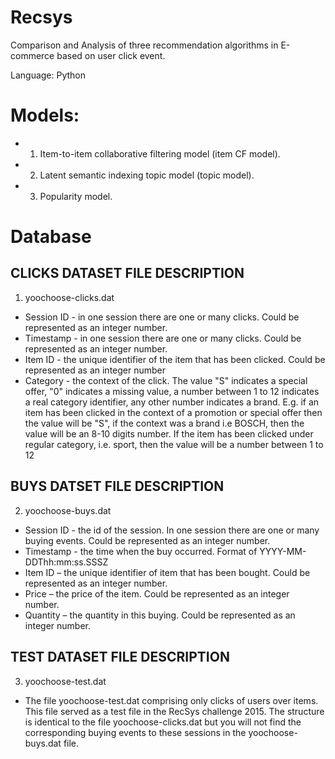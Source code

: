 # Recsys
Comparison and Analysis of  three recommendation algorithms in E-commerce based on user click event.

Language: Python

# Models:
* 1. Item-to-item collaborative filtering model (item CF model).
* 2. Latent semantic indexing topic model (topic model).
* 3. Popularity model.

# Database
CLICKS DATASET FILE DESCRIPTION
------------------------------------------------------------------------------------------------------------------
1. yoochoose-clicks.dat
* Session ID - in one session there are one or many clicks. Could be represented as an integer number.
* Timestamp - in one session there are one or many clicks. Could be represented as an integer number.
* Item ID - the unique identifier of the item that has been clicked. Could be represented as an integer number
* Category - the context of the click. The value "S" indicates a special offer, "0" indicates  a missing value, a number between 1 to 12 indicates a real category identifier, any other number indicates a brand. E.g. if an item has been clicked in the context of a promotion or special offer then the value will be "S", if the context was a brand i.e BOSCH, then the value will be an 8-10 digits number. If the item has been clicked under regular category, i.e. sport, then the value will be a number between 1 to 12

BUYS DATSET FILE DESCRIPTION
------------------------------------------------------------------------------------------------------------------
2. yoochoose-buys.dat
* Session ID - the id of the session. In one session there are one or many buying events. Could be represented as an integer number.
* Timestamp - the time when the buy occurred. Format of YYYY-MM-DDThh:mm:ss.SSSZ
* Item ID – the unique identifier of item that has been bought. Could be represented as an integer number.
* Price – the price of the item. Could be represented as an integer number.
* Quantity – the quantity in this buying.  Could be represented as an integer number.

TEST DATASET FILE DESCRIPTION
------------------------------------------------------------------------------------------------------------------
3. yoochoose-test.dat

* The file yoochoose-test.dat comprising only clicks of users over items.
This file served as a test file in the RecSys challenge 2015. 
The structure is identical to the file yoochoose-clicks.dat but you will not find the
corresponding buying events to these sessions in the yoochoose-buys.dat file.


